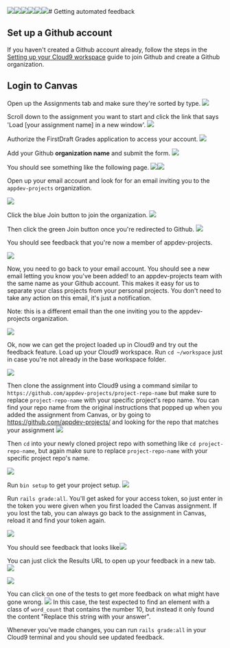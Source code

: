 ![](/assets/Screen_Shot_2018-01-25_at_1_25_19_PM.png)![](/assets/Screen_Shot_2018-01-25_at_1_18_31_PM.png)![](/assets/Screen_Shot_2018-01-25_at_1_15_14_PM.png)![](/assets/Screen_Shot_2018-01-25_at_1_11_56_PM.png)![](/assets/Screen_Shot_2018-01-25_at_1_13_11_PM.png)![](/assets/Screen_Shot_2018-01-25_at_2_15_16_PM.png)# Getting automated feedback

## Set up a Github account

If you haven't created a Github account already, follow the steps in the [Setting up your Cloud9 workspace](setting-up-your-cloud9-workspace.md) guide to join Github and create a Github organization.

## Login to Canvas

Open up the Assignments tab and make sure they're sorted by type. 
![](/assets/login-canvas.png)

Scroll down to the assignment you want to start and click the link that says 'Load [your assignment name] in a new window'. 
![](/assets/load-assignment.png)

Authorize the FirstDraft Grades application to access your account. 
![](/assets/authorize-first-draft.png)

Add your Github **organization name** and submit the form. 
![](/assets/add-github-org-name.png)

You should see something like the following page.
![](/assets/Screen_Shot_2018-01-25_at_1_22_47_PM.png)![](/assets/grade-setup-instructions.png)

Open up your email account and look for for an email inviting you to the `appdev-projects` organization.

![](/assets/email-org-invite.png)

Click the blue Join button to join the organization. 
![](/assets/email-join-org.png)

Then click the green Join button once you're redirected to Github.
![](/assets/github-join-org.png)

You should see feedback that you're now a member of appdev-projects. 

![](/assets/github-joined-org-feedback.png)

Now, you need to go back to your email account. You should see a new email letting you know you've been added! to an appdev-projects team with the same name as your Github account. This makes it easy for us to separate your class projects from your personal projects. You don't need to take any action on this email, it's just a notification. 

[](/assets/github-team-added-notification.png) 

Note: this is a different email than the one inviting you to the appdev-projects organization.

![](/assets/github-team-added-notification.png)

Ok, now we can get the project loaded up in Cloud9 and try out the feedback feature. Load up your Cloud9 workspace. Run `cd ~/workspace` just in case you're not already in the base workspace folder. 

![](/assets/cd-workspace.png)

Then clone the assignment into Cloud9 using a command similar to `https://github.com/appdev-projects/project-repo-name` but make sure to replace `project-repo-name` with your specific project's repo name. You can find your repo name from the original instructions that popped up when you added the assignment from Canvas, or by going to https://github.com/appdev-projects/ and looking for the repo that matches your assignment 
![](/assets/git-clone.png)

Then `cd` into your newly cloned project repo with something like `cd project-repo-name`, but again make sure to replace `project-repo-name` with your specific project repo's name.

![](/assets/cd-into-project-folder.png)

Run `bin setup` to get your project setup. 
![](/assets/bin-setup.png)

Run `rails grade:all`. You'll get asked for your access token, so just enter in the token you were given when you first loaded the Canvas assignment. If you lost the tab, you can always go back to the assignment in Canvas, reload it and find your token again. 

![](/assets/rails-grade.png)

You should see feedback that looks like![](/assets/rails-grade-feedback.png)

You can just click the Results URL to open up your feedback in a new tab. 
![](/assets/rails-grade-click-url.png)

![](/assets/rails-grade-results.png)

You can click on one of the tests to get more feedback on what might have gone wrong. 
![](/assets/rails-grade-results-details.png)
In this case, the test expected to find an element with a class of `word_count` that contains the number 10, but instead it only found the content "Replace this string with your answer". 

Whenever you've made changes, you can run `rails grade:all` in your Cloud9 terminal and you should see updated feedback. 
